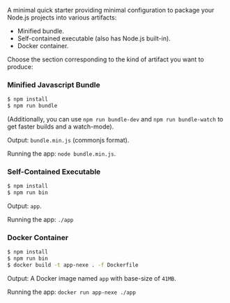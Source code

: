 A minimal quick starter providing minimal configuration to package your Node.js projects into various artifacts:

* Minified bundle.
* Self-contained executable (also has Node.js built-in).
* Docker container.

Choose the section corresponding to the kind of artifact you want to produce:

### Minified Javascript Bundle

```sh
$ npm install
$ npm run bundle
```

(Additionally, you can use `npm run bundle-dev` and `npm run bundle-watch` to
get faster builds and a watch-mode).

Output: `bundle.min.js` (commonjs format).

Running the app: `node bundle.min.js`.

### Self-Contained Executable

```sh
$ npm install
$ npm run bin
```

Output: `app`.

Running the app: `./app`

### Docker Container

```sh
$ npm install
$ npm run bin
$ docker build -t app-nexe . -f Dockerfile
```

Output: A Docker image named `app` with base-size of `41MB`.

Running the app: `docker run app-nexe ./app`
